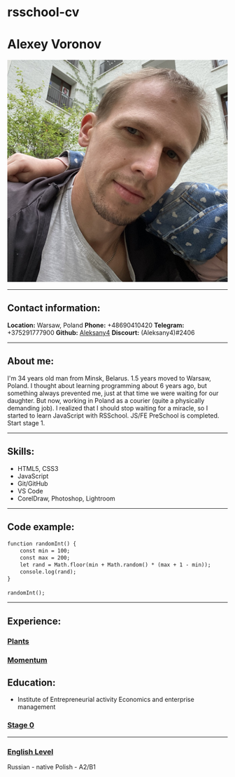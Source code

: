 # rsschool-cv
# Alexey Voronov
![Photo](./assets/img/IMG_1502.jpg "Avatar")

***

## Contact information:
**Location:** Warsaw, Poland
**Phone:** +48690410420
**Telegram:** +375291777900
**Github:** [Aleksany4](https://github.com/Aleksany4)
**Discourt:** (Aleksany4)#2406

***

## About me:
I'm 34 years old man from Minsk, Belarus. 
1.5 years moved to Warsaw, Poland. 
I thought about learning programming about 6 years ago, but something always prevented me, just at that time we were waiting for our daughter.
But now, working in Poland as a courier (quite a physically demanding job). I realized that I should stop waiting for a miracle, so I started to learn JavaScript with RSSchool.
JS/FE PreSchool is completed.
Start stage 1.

***

## Skills:

- HTML5, CSS3
- JavaScript 
- Git/GitHub 
- VS Code
- CorelDraw, Photoshop, Lightroom

***

## Code example:

```JS
function randomInt() {
    const min = 100;
    const max = 200;
    let rand = Math.floor(min + Math.random() * (max + 1 - min));
    console.log(rand);
}

randomInt();
```

***

## Experience:
### [Plants](https://rolling-scopes-school.github.io/aleksany4-JSFEPRESCHOOL2022Q4/plants/)
### [Momentum](https://rolling-scopes-school.github.io/aleksany4-JSFEPRESCHOOL2022Q4/momentum/)

## Education: 
- Institute of Entrepreneurial activity 
Economics and enterprise management
### [Stage 0](https://app.rs.school/certificate/jdpg3p6l)
***

### [English Level](https://www.linkedin.com/posts/alexey-voronov-b2989a218_how-does-your-english-compare-take-this-activity-7002600857808613376-zA-9?utm_source=share&utm_medium=member_desktop)
Russian - native
Polish - A2/B1